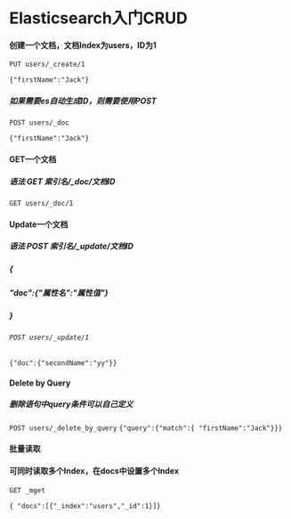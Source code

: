 # Elasticsearch入门CRUD

#### 创建一个文档，文档Index为users，ID为1

`PUT users/_create/1`

`{"firstName":"Jack"}`

##### 如果需要es自动生成ID，则需要使用POST

`POST users/_doc`

`{"firstName":"Jack"}`



#### GET一个文档

##### 语法 GET 索引名/_doc/文档ID

`GET users/_doc/1`



#### Update一个文档

##### 语法 POST 索引名/_update/文档ID

##### {

##### 	"doc":{"属性名":"属性值"}

##### }

###### `POST users/_update/1`

`{"doc":{"secondName":"yy"}}`



#### Delete by Query

##### 删除语句中query条件可以自己定义

`POST users/_delete_by_query`
`{"query":{"match":{ "firstName":"Jack"}}}`



#### 批量读取

#### 可同时读取多个Index，在docs中设置多个Index

`GET _mget`

`{ "docs":[{"_index":"users","_id":1}]}`







